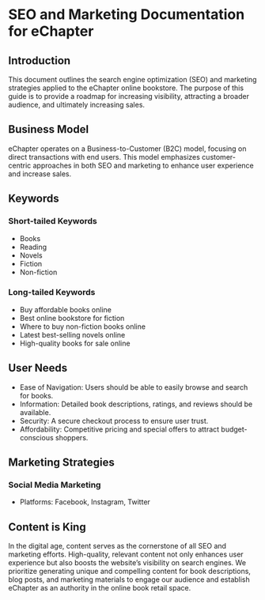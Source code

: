 # SEO and Marketing Documentation for eChapter

## Introduction

This document outlines the search engine optimization (SEO) and marketing strategies applied to the eChapter online bookstore. The purpose of this guide is to provide a roadmap for increasing visibility, attracting a broader audience, and ultimately increasing sales.

## Business Model

eChapter operates on a Business-to-Customer (B2C) model, focusing on direct transactions with end users. This model emphasizes customer-centric approaches in both SEO and marketing to enhance user experience and increase sales.

## Keywords

### Short-tailed Keywords

- Books
- Reading
- Novels
- Fiction
- Non-fiction

### Long-tailed Keywords

- Buy affordable books online
- Best online bookstore for fiction
- Where to buy non-fiction books online
- Latest best-selling novels online
- High-quality books for sale online

## User Needs

- Ease of Navigation: Users should be able to easily browse and search for books.
- Information: Detailed book descriptions, ratings, and reviews should be available.
- Security: A secure checkout process to ensure user trust.
- Affordability: Competitive pricing and special offers to attract budget-conscious shoppers.

## Marketing Strategies

### Social Media Marketing

- Platforms: Facebook, Instagram, Twitter

## Content is King

In the digital age, content serves as the cornerstone of all SEO and marketing efforts. High-quality, relevant content not only enhances user experience but also boosts the website’s visibility on search engines. We prioritize generating unique and compelling content for book descriptions, blog posts, and marketing materials to engage our audience and establish eChapter as an authority in the online book retail space.